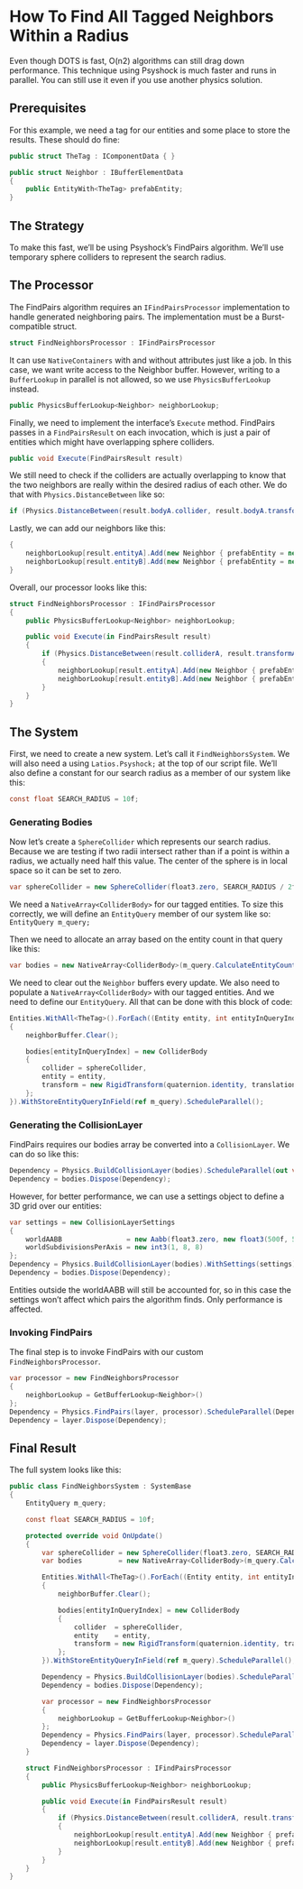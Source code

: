 # How To Find All Tagged Neighbors Within a Radius

Even though DOTS is fast, O(n2) algorithms can still drag down performance. This
technique using Psyshock is much faster and runs in parallel. You can still use
it even if you use another physics solution.

## Prerequisites

For this example, we need a tag for our entities and some place to store the
results. These should do fine:

```csharp
public struct TheTag : IComponentData { }

public struct Neighbor : IBufferElementData
{
    public EntityWith<TheTag> prefabEntity;
}
```

## The Strategy

To make this fast, we’ll be using Psyshock’s FindPairs algorithm. We’ll use
temporary sphere colliders to represent the search radius.

## The Processor

The FindPairs algorithm requires an `IFindPairsProcessor` implementation to
handle generated neighboring pairs. The implementation must be a
Burst-compatible struct.

```csharp
struct FindNeighborsProcessor : IFindPairsProcessor
```

It can use `NativeContainers` with and without attributes just like a job. In
this case, we want write access to the Neighbor buffer. However, writing to a
`BufferLookup` in parallel is not allowed, so we use `PhysicsBufferLookup`
instead.

```csharp
public PhysicsBufferLookup<Neighbor> neighborLookup;
```

Finally, we need to implement the interface’s `Execute` method. FindPairs passes
in a `FindPairsResult` on each invocation, which is just a pair of entities
which might have overlapping sphere colliders.

```csharp
public void Execute(FindPairsResult result)
```

We still need to check if the colliders are actually overlapping to know that
the two neighbors are really within the desired radius of each other. We do that
with `Physics.DistanceBetween` like so:

```csharp
if (Physics.DistanceBetween(result.bodyA.collider, result.bodyA.transform, result.bodyB.collider, result.bodyB.transform, 0f, out _))
```

Lastly, we can add our neighbors like this:

```csharp
{
    neighborLookup[result.entityA].Add(new Neighbor { prefabEntity = new EntityWith<TheTag> { entity = result.entityB } });
    neighborLookup[result.entityB].Add(new Neighbor { prefabEntity = new EntityWith<TheTag> { entity = result.entityA } });
}
```

Overall, our processor looks like this:

```csharp
struct FindNeighborsProcessor : IFindPairsProcessor
{
    public PhysicsBufferLookup<Neighbor> neighborLookup;

    public void Execute(in FindPairsResult result)
    {
        if (Physics.DistanceBetween(result.colliderA, result.transformA, result.colliderB, result.transformB, 0f, out _))
        {
            neighborLookup[result.entityA].Add(new Neighbor { prefabEntity = new EntityWith<TheTag> { entity = result.entityB } });
            neighborLookup[result.entityB].Add(new Neighbor { prefabEntity = new EntityWith<TheTag> { entity = result.entityA } });
        }
    }
}
```

## The System

First, we need to create a new system. Let’s call it `FindNeighborsSystem`. We
will also need a using `Latios.Psyshock;` at the top of our script file. We’ll
also define a constant for our search radius as a member of our system like
this:

```csharp
const float SEARCH_RADIUS = 10f;
```

### Generating Bodies

Now let’s create a `SphereCollider` which represents our search radius. Because
we are testing if two radii intersect rather than if a point is within a radius,
we actually need half this value. The center of the sphere is in local space so
it can be set to zero.

```csharp
var sphereCollider = new SphereCollider(float3.zero, SEARCH_RADIUS / 2f);
```

We need a `NativeArray<ColliderBody>` for our tagged entities. To size this
correctly, we will define an `EntityQuery` member of our system like so:
`EntityQuery m_query;`

Then we need to allocate an array based on the entity count in that query like
this:

```csharp
var bodies = new NativeArray<ColliderBody>(m_query.CalculateEntityCount(), Allocator.TempJob);
```

We need to clear out the `Neighbor` buffers every update. We also need to
populate a `NativeArray<ColliderBody>` with our tagged entities. And we need to
define our `EntityQuery`. All that can be done with this block of code:

```csharp
Entities.WithAll<TheTag>().ForEach((Entity entity, int entityInQueryIndex, ref DynamicBuffer<Neighbor> neighborBuffer, in Translation translation) =>
{
    neighborBuffer.Clear();

    bodies[entityInQueryIndex] = new ColliderBody
    {
        collider = sphereCollider,
        entity = entity,
        transform = new RigidTransform(quaternion.identity, translation.Value)
    };
}).WithStoreEntityQueryInField(ref m_query).ScheduleParallel();
```

### Generating the CollisionLayer

FindPairs requires our bodies array be converted into a `CollisionLayer`. We can
do so like this:

```csharp
Dependency = Physics.BuildCollisionLayer(bodies).ScheduleParallel(out var layer, Allocator.TempJob, Dependency);
Dependency = bodies.Dispose(Dependency);
```

However, for better performance, we can use a settings object to define a 3D
grid over our entities:

```csharp
var settings = new CollisionLayerSettings
{
    worldAABB                = new Aabb(float3.zero, new float3(500f, 500f, 500f)),
    worldSubdivisionsPerAxis = new int3(1, 8, 8)
};
Dependency = Physics.BuildCollisionLayer(bodies).WithSettings(settings).ScheduleParallel(out var layer, Allocator.TempJob, Dependency);
Dependency = bodies.Dispose(Dependency);
```

Entities outside the worldAABB will still be accounted for, so in this case the
settings won’t affect which pairs the algorithm finds. Only performance is
affected.

### Invoking FindPairs

The final step is to invoke FindPairs with our custom `FindNeighborsProcessor`.

```csharp
var processor = new FindNeighborsProcessor
{
    neighborLookup = GetBufferLookup<Neighbor>()
};
Dependency = Physics.FindPairs(layer, processor).ScheduleParallel(Dependency);
Dependency = layer.Dispose(Dependency);
```

## Final Result

The full system looks like this:

```csharp
public class FindNeighborsSystem : SystemBase
{
    EntityQuery m_query;

    const float SEARCH_RADIUS = 10f;

    protected override void OnUpdate()
    {
        var sphereCollider = new SphereCollider(float3.zero, SEARCH_RADIUS / 2f);
        var bodies         = new NativeArray<ColliderBody>(m_query.CalculateEntityCount(), Allocator.TempJob);

        Entities.WithAll<TheTag>().ForEach((Entity entity, int entityInQueryIndex, ref DynamicBuffer<Neighbor> neighborBuffer, in Translation translation) =>
        {
            neighborBuffer.Clear();

            bodies[entityInQueryIndex] = new ColliderBody
            {
                collider  = sphereCollider,
                entity    = entity,
                transform = new RigidTransform(quaternion.identity, translation.Value)
            };
        }).WithStoreEntityQueryInField(ref m_query).ScheduleParallel();

        Dependency = Physics.BuildCollisionLayer(bodies).ScheduleParallel(out var layer, Allocator.TempJob, Dependency);
        Dependency = bodies.Dispose(Dependency);

        var processor = new FindNeighborsProcessor
        {
            neighborLookup = GetBufferLookup<Neighbor>()
        };
        Dependency = Physics.FindPairs(layer, processor).ScheduleParallel(Dependency);
        Dependency = layer.Dispose(Dependency);
    }

    struct FindNeighborsProcessor : IFindPairsProcessor
    {
        public PhysicsBufferLookup<Neighbor> neighborLookup;

        public void Execute(in FindPairsResult result)
        {
            if (Physics.DistanceBetween(result.colliderA, result.transformA, result.colliderB, result.transformB, 0f, out _))
            {
                neighborLookup[result.entityA].Add(new Neighbor { prefabEntity = new EntityWith<TheTag> { entity = result.entityB } });
                neighborLookup[result.entityB].Add(new Neighbor { prefabEntity = new EntityWith<TheTag> { entity = result.entityA } });
            }
        }
    }
}
```
